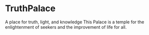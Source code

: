 # TruthPalace
A place for truth, light, and knowledge
This Palace is a temple for the enlightenment of seekers and the improvement of life for all.
